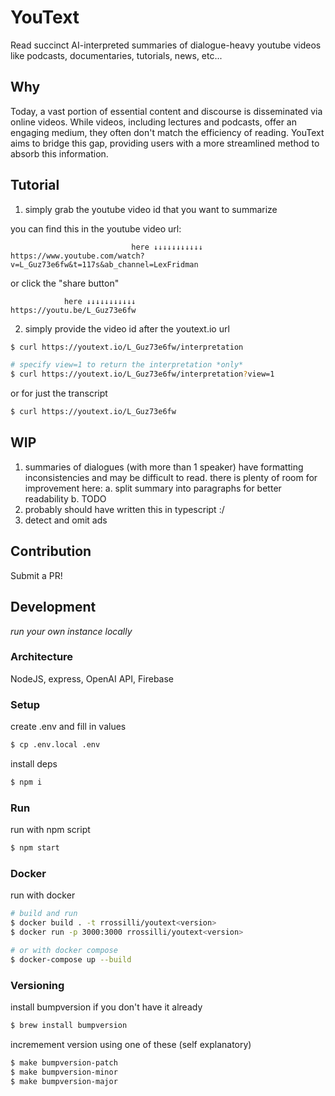 # YouText

Read succinct AI-interpreted summaries of dialogue-heavy youtube videos like podcasts, documentaries, tutorials, news, etc...

## Why

Today, a vast portion of essential content and discourse is disseminated via online videos. While videos, including lectures and podcasts, offer an engaging medium, they often don't match the efficiency of reading. YouText aims to bridge this gap, providing users with a more streamlined method to absorb this information.

## Tutorial

1. simply grab the youtube video id that you want to summarize

you can find this in the youtube video url:

```
                           here ↓↓↓↓↓↓↓↓↓↓↓
https://www.youtube.com/watch?v=L_Guz73e6fw&t=117s&ab_channel=LexFridman
```

or click the "share button"
```
            here ↓↓↓↓↓↓↓↓↓↓↓ 
https://youtu.be/L_Guz73e6fw
```

2. simply provide the video id after the youtext.io url

```bash
$ curl https://youtext.io/L_Guz73e6fw/interpretation

# specify view=1 to return the interpretation *only*
$ curl https://youtext.io/L_Guz73e6fw/interpretation?view=1
```

or for just the transcript

```bash
$ curl https://youtext.io/L_Guz73e6fw
```

## WIP

1. summaries of dialogues (with more than 1 speaker) have formatting inconsistencies and may be difficult to read. there is plenty of room for improvement here:
    a. split summary into paragraphs for better readability
    b. TODO
2. probably should have written this in typescript :/
3. detect and omit ads


## Contribution

Submit a PR!

## Development

_run your own instance locally_

### Architecture

NodeJS, express, OpenAI API, Firebase

### Setup

create .env and fill in values
```bash
$ cp .env.local .env
```

install deps
```bash
$ npm i
```

### Run

run with npm script
```bash
$ npm start
```

### Docker

run with docker
```bash
# build and run
$ docker build . -t rrossilli/youtext<version>
$ docker run -p 3000:3000 rrossilli/youtext<version>

# or with docker compose
$ docker-compose up --build
```

### Versioning

install bumpversion if you don't have it already
```bash
$ brew install bumpversion
```

incremement version using one of these (self explanatory)
```bash
$ make bumpversion-patch
$ make bumpversion-minor
$ make bumpversion-major
```
